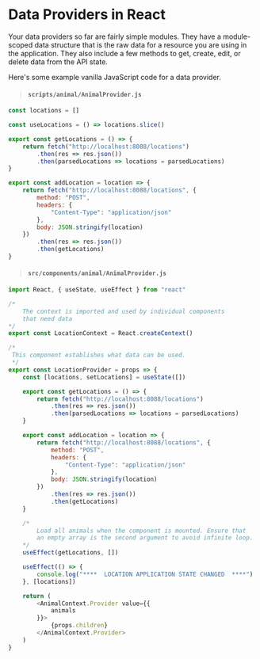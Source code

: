 # Data Providers in React

Your data providers so far are fairly simple modules. They have a module-scoped data structure that is the raw data for a resource you are using in the application. They also include a few methods to get, create, edit, or delete data from the API state.

Here's some example vanilla JavaScript code for a data provider.

> #### `scripts/animal/AnimalProvider.js`

```js
const locations = []

const useLocations = () => locations.slice()

export const getLocations = () => {
    return fetch("http://localhost:8088/locations")
        .then(res => res.json())
        .then(parsedLocations => locations = parsedLocations)
}

export const addLocation = location => {
    return fetch("http://localhost:8088/locations", {
        method: "POST",
        headers: {
            "Content-Type": "application/json"
        },
        body: JSON.stringify(location)
    })
        .then(res => res.json())
        .then(getLocations)
}
```

> #### `src/components/animal/AnimalProvider.js`

```js
import React, { useState, useEffect } from "react"

/*
    The context is imported and used by individual components
    that need data
*/
export const LocationContext = React.createContext()

/*
 This component establishes what data can be used.
 */
export const LocationProvider = props => {
    const [locations, setLocations] = useState([])

    export const getLocations = () => {
        return fetch("http://localhost:8088/locations")
            .then(res => res.json())
            .then(parsedLocations => locations = parsedLocations)
    }

    export const addLocation = location => {
        return fetch("http://localhost:8088/locations", {
            method: "POST",
            headers: {
                "Content-Type": "application/json"
            },
            body: JSON.stringify(location)
        })
            .then(res => res.json())
            .then(getLocations)
    }

    /*
        Load all animals when the component is mounted. Ensure that
        an empty array is the second argument to avoid infinite loop.
    */
    useEffect(getLocations, [])

    useEffect(() => {
        console.log("****  LOCATION APPLICATION STATE CHANGED  ****")
    }, [locations])

    return (
        <AnimalContext.Provider value={{
            animals
        }}>
            {props.children}
        </AnimalContext.Provider>
    )
}
```